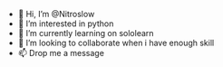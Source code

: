 - 👋 Hi, I’m @Nitroslow
- 👀 I’m interested in python
- 🌱 I’m currently learning on sololearn
- 💞️ I’m looking to collaborate when i have enough skill
- 📫 Drop me a message

<!---
Nitroslow/Nitroslow is a ✨ special ✨ repository because its `README.md` (this file) appears on your GitHub profile.
You can click the Preview link to take a look at your changes.
--->
